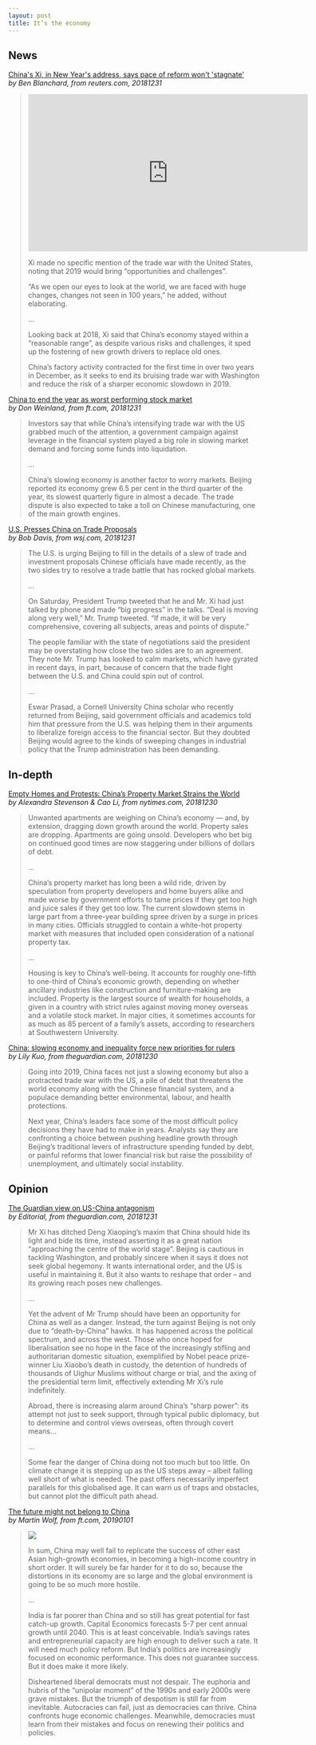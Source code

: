 ```yaml
---
layout: post
title: It’s the economy
---
```


## News

[China's Xi, in New Year's address, says pace of reform won't 'stagnate'](https://www.reuters.com/article/us-new-year-china-xi/chinas-xi-in-new-years-address-says-pace-of-reform-wont-stagnate-idUSKCN1OU0L8) <br> *by Ben Blanchard, from reuters.com, 20181231*

> <iframe width="560" height="315" src="https://www.youtube-nocookie.com/embed/1ycys3kyt4A" frameborder="0" allow="accelerometer; autoplay; encrypted-media; gyroscope; picture-in-picture" allowfullscreen></iframe>
>
> Xi made no specific mention of the trade war with the United States, noting that 2019 would bring “opportunities and challenges”.
>
> “As we open our eyes to look at the world, we are faced with huge changes, changes not seen in 100 years,” he added, without elaborating.
>
> ...
>
> Looking back at 2018, Xi said that China’s economy stayed within a “reasonable range”, as despite various risks and challenges, it sped up the fostering of new growth drivers to replace old ones.
>
> China’s factory activity contracted for the first time in over two years in December, as it seeks to end its bruising trade war with Washington and reduce the risk of a sharper economic slowdown in 2019.

[China to end the year as worst performing stock market](https://www.ft.com/content/50e3e97a-0a86-11e9-9fe8-acdb36967cfc) <br> *by Don Weinland, from ft.com, 20181231*

> Investors say that while China’s intensifying trade war with the US grabbed much of the attention, a government campaign against leverage in the financial system played a big role in slowing market demand and forcing some funds into liquidation.
>
> ...
>
> China’s slowing economy is another factor to worry markets. Beijing reported its economy grew 6.5 per cent in the third quarter of the year, its slowest quarterly figure in almost a decade. The trade dispute is also expected to take a toll on Chinese manufacturing, one of the main growth engines.

[U.S. Presses China on Trade Proposals](https://www.wsj.com/articles/u-s-presses-china-on-trade-proposals-11546208150) <br> *by Bob Davis, from wsj.com, 20181231*

> The U.S. is urging Beijing to fill in the details of a slew of trade and investment proposals Chinese officials have made recently, as the two sides try to resolve a trade battle that has rocked global markets.
>
> ...
>
> On Saturday, President Trump tweeted that he and Mr. Xi had just talked by phone and made “big progress” in the talks. “Deal is moving along very well,” Mr. Trump tweeted. “If made, it will be very comprehensive, covering all subjects, areas and points of dispute.”
>
> The people familiar with the state of negotiations said the president may be overstating how close the two sides are to an agreement. They note Mr. Trump has looked to calm markets, which have gyrated in recent days, in part, because of concern that the trade fight between the U.S. and China could spin out of control.
>
> ...
>
> Eswar Prasad, a Cornell University China scholar who recently returned from Beijing, said government officials and academics told him that pressure from the U.S. was helping them in their arguments to liberalize foreign access to the financial sector. But they doubted Beijing would agree to the kinds of sweeping changes in industrial policy that the Trump administration has been demanding.

## In-depth

[Empty Homes and Protests: China’s Property Market Strains the World](https://www.nytimes.com/2018/12/30/business/china-economy-property.html) <br> *by Alexandra Stevenson & Cao Li, from nytimes.com, 20181230*

> Unwanted apartments are weighing on China’s economy — and, by extension, dragging down growth around the world. Property sales are dropping. Apartments are going unsold. Developers who bet big on continued good times are now staggering under billions of dollars of debt.
>
> ...
>
> China’s property market has long been a wild ride, driven by speculation from property developers and home buyers alike and made worse by government efforts to tame prices if they get too high and juice sales if they get too low. The current slowdown stems in large part from a three-year building spree driven by a surge in prices in many cities. Officials struggled to contain a white-hot property market with measures that included open consideration of a national property tax.
>
> ...
>
> Housing is key to China’s well-being. It accounts for roughly one-fifth to one-third of China’s economic growth, depending on whether ancillary industries like construction and furniture-making are included. Property is the largest source of wealth for households, a given in a country with strict rules against moving money overseas and a volatile stock market. In major cities, it sometimes accounts for as much as 85 percent of a family’s assets, according to researchers at Southwestern University.

[China: slowing economy and inequality force new priorities for rulers](https://www.theguardian.com/world/2018/dec/30/china-slowing-economy-and-inequality-force-new-priorities-for-rulers) <br> *by Lily Kuo, from theguardian.com, 20181230*

> Going into 2019, China faces not just a slowing economy but also a protracted trade war with the US, a pile of debt that threatens the world economy along with the Chinese financial system, and a populace demanding better environmental, labour, and health protections.
>
> Next year, China’s leaders face some of the most difficult policy decisions they have had to make in years. Analysts say they are confronting a choice between pushing headline growth through Beijing’s traditional levers of infrastructure spending funded by debt, or painful reforms that lower financial risk but raise the possibility of unemployment, and ultimately social instability.

## Opinion

[The Guardian view on US-China antagonism](https://www.theguardian.com/commentisfree/2018/dec/31/the-guardian-view-on-us-china-antagonism) <br> *by Editorial, from theguardian.com, 20181231*

> Mr Xi has ditched Deng Xiaoping’s maxim that China should hide its light and bide its time, instead asserting it as a great nation “approaching the centre of the world stage”. Beijing is cautious in tackling Washington, and probably sincere when it says it does not seek global hegemony. It wants international order, and the US is useful in maintaining it. But it also wants to reshape that order – and its growing reach poses new challenges.
>
> ...
>
> Yet the advent of Mr Trump should have been an opportunity for China as well as a danger. Instead, the turn against Beijing is not only due to “death-by-China” hawks. It has happened across the political spectrum, and across the west. Those who once hoped for liberalisation see no hope in the face of the increasingly stifling and authoritarian domestic situation, exemplified by Nobel peace prize-winner Liu Xiaobo’s death in custody, the detention of hundreds of thousands of Uighur Muslims without charge or trial, and the axing of the presidential term limit, effectively extending Mr Xi’s rule indefinitely.
>
> Abroad, there is increasing alarm around China’s “sharp power”: its attempt not just to seek support, through typical public diplomacy, but to determine and control views overseas, often through covert means...
>
> ...
>
> Some fear the danger of China doing not too much but too little. On climate change it is stepping up as the US steps away – albeit falling well short of what is needed. The past offers necessarily imperfect parallels for this globalised age. It can warn us of traps and obstacles, but cannot plot the difficult path ahead.

[The future might not belong to China](https://www.ft.com/content/ae94de0e-0c1a-11e9-a3aa-118c761d2745) <br> *by Martin Wolf, from ft.com, 20190101*

> ![](https://www.ft.com/__origami/service/image/v2/images/raw/http%3A%2F%2Fcom.ft.imagepublish.upp-prod-us.s3.amazonaws.com%2Fe1037c7e-079c-11e9-9fe8-acdb36967cfc?source=next&fit=scale-down&quality=highest&width=700)
>
> In sum, China may well fail to replicate the success of other east Asian high-growth economies, in becoming a high-income country in short order. It will surely be far harder for it to do so, because the distortions in its economy are so large and the global environment is going to be so much more hostile.
>
> ...
>
> India is far poorer than China and so still has great potential for fast catch-up growth. Capital Economics forecasts 5-7 per cent annual growth until 2040. This is at least conceivable. India’s savings rates and entrepreneurial capacity are high enough to deliver such a rate. It will need much policy reform. But India’s politics are increasingly focused on economic performance. This does not guarantee success. But it does make it more likely.
>
> Disheartened liberal democrats must not despair. The euphoria and hubris of the “unipolar moment” of the 1990s and early 2000s were grave mistakes. But the triumph of despotism is still far from inevitable. Autocracies can fail, just as democracies can thrive. China confronts huge economic challenges. Meanwhile, democracies must learn from their mistakes and focus on renewing their politics and policies.
